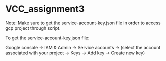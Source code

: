 # VCC_assignment3

Note: Make sure to get the service-account-key.json file in order to access gcp project through script.

To get the service-account-key.json file:

  Google console -> IAM & Admin -> Service accounts -> (select the account associated with your project -> Keys -> Add key -> Create new key)
